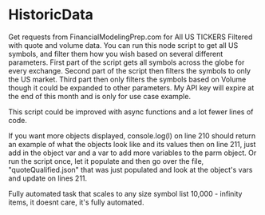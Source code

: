 # HistoricData
Get requests from FinancialModelingPrep.com for All US TICKERS Filtered with quote and volume data. 
You can run this node script to get all US symbols, and filter them how you wish based on several different parameters.
First part of the script gets all symbols across the globe for every exchange.
Second part of the script then filters the symbols to only the US market.
Third part then only filters the symbols based on Volume though it could be expanded to other parameters. 
My API key will expire at the end of this month and is only for use case example. 

This script could be improved with async functions and a lot fewer lines of code. 

If you want more objects displayed, console.log(l) on line 210 should return an example of what the objects look like and its values then on line 211, just add in the object var and a var to add more variables to the parm object. Or run the script once, let it populate and then go over the file, "quoteQualified.json" that was just populated and look at the object's vars and update on lines 211. 

Fully automated task that scales to any size symbol list 10,000 - infinity items, it doesnt care, it's fully automated. 
